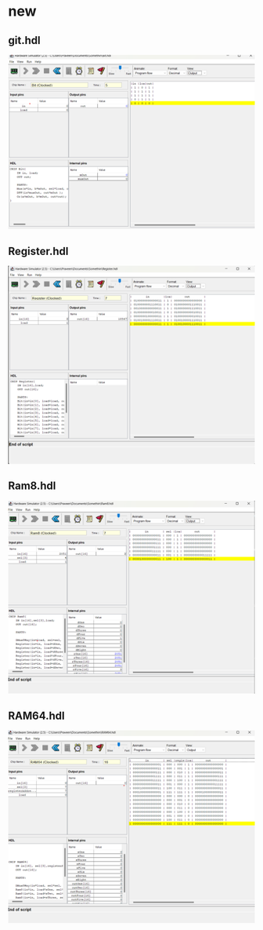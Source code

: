 # new

## git.hdl
 <img src="./Screenshot 2024-12-02 133856.png"/>

 ## Register.hdl
 <img src="./regiss.png"/>

 ## Ram8.hdl
 <img src="./ram.png"/>

 ## RAM64.hdl
 <img src="./ram64.png"/>